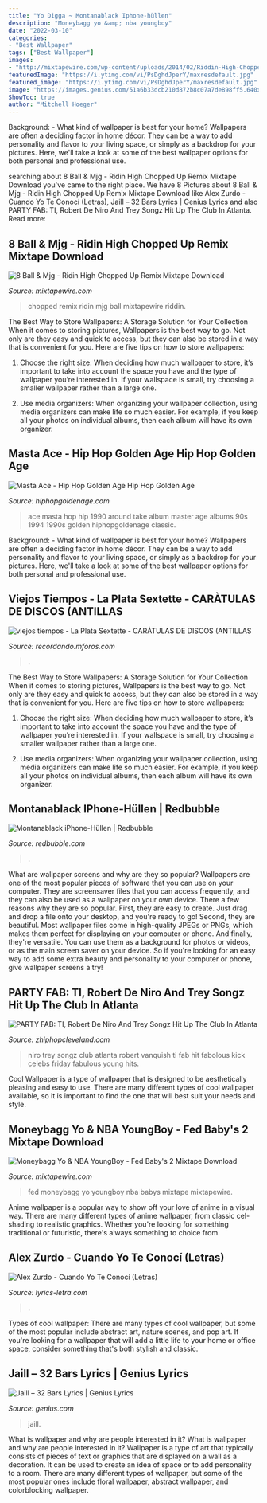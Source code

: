 ```yaml
---
title: "Yo Digga ~ Montanablack Iphone-hüllen"
description: "Moneybagg yo &amp; nba youngboy"
date: "2022-03-10"
categories:
- "Best Wallpaper"
tags: ["Best Wallpaper"]
images:
- "http://mixtapewire.com/wp-content/uploads/2014/02/Riddin-High-Chopped-Up-Remix.jpg"
featuredImage: "https://i.ytimg.com/vi/PsDghdJperY/maxresdefault.jpg"
featured_image: "https://i.ytimg.com/vi/PsDghdJperY/maxresdefault.jpg"
image: "https://images.genius.com/51a6b33dcb210d872b8c07a7de898ff5.640x640x1.jpg"
ShowToc: true
author: "Mitchell Hoeger"
---
```



Background: - What kind of wallpaper is best for your home?
Wallpapers are often a deciding factor in home décor. They can be a way to add personality and flavor to your living space, or simply as a backdrop for your pictures. Here, we'll take a look at some of the best wallpaper options for both personal and professional use.

	

		
searching about 8 Ball &amp; Mjg - Ridin High Chopped Up Remix Mixtape Download you've came to the right place. We have 8 Pictures about 8 Ball &amp; Mjg - Ridin High Chopped Up Remix Mixtape Download like Alex Zurdo - Cuando Yo Te Conocí (Letras), Jaill – 32 Bars Lyrics | Genius Lyrics and also PARTY FAB: TI, Robert De Niro And Trey Songz Hit Up The Club In Atlanta. Read more:
		
    
## 8 Ball &amp; Mjg - Ridin High Chopped Up Remix Mixtape Download

<img loading=lazy src="http://mixtapewire.com/wp-content/uploads/2014/02/Riddin-High-Chopped-Up-Remix.jpg" onerror="this.onerror=null;this.src='https://tse3.mm.bing.net/th?id=OIP.Po2WbcN2gdNh6uICncuOfgAAAA&amp;pid=15.1';" alt="8 Ball &amp; Mjg - Ridin High Chopped Up Remix Mixtape Download">

_Source: mixtapewire.com_

>chopped remix ridin mjg ball mixtapewire riddin. 

	

The Best Way to Store Wallpapers: A Storage Solution for Your Collection
When it comes to storing pictures, Wallpapers is the best way to go. Not only are they easy and quick to access, but they can also be stored in a way that is convenient for you. Here are five tips on how to store wallpapers:
1) Choose the right size: When deciding how much wallpaper to store, it’s important to take into account the space you have and the type of wallpaper you’re interested in. If your wallspace is small, try choosing a smaller wallpaper rather than a large one.

2) Use media organizers: When organizing your wallpaper collection, using media organizers can make life so much easier. For example, if you keep all your photos on individual albums, then each album will have its own organizer.

    
## Masta Ace - Hip Hop Golden Age Hip Hop Golden Age

<img loading=lazy src="http://hiphopgoldenage.com/wp-content/uploads/2015/07/tumblr_nryzznImq51t1yehoo1_1280.jpg" onerror="this.onerror=null;this.src='https://tse1.mm.bing.net/th?id=OIP.iIq08iduuIDgzOfYVRVw-QHaHa&amp;pid=15.1';" alt="Masta Ace - Hip Hop Golden Age Hip Hop Golden Age">

_Source: hiphopgoldenage.com_

>ace masta hop hip 1990 around take album master age albums 90s 1994 1990s golden hiphopgoldenage classic. 

	

Background: - What kind of wallpaper is best for your home?
Wallpapers are often a deciding factor in home décor. They can be a way to add personality and flavor to your living space, or simply as a backdrop for your pictures. Here, we'll take a look at some of the best wallpaper options for both personal and professional use.

    
## Viejos Tiempos - La Plata Sextette - CARÀTULAS DE DISCOS (ANTILLAS

<img loading=lazy src="http://3.bp.blogspot.com/_Vhs1nM6Vxhc/TIlG4bnixzI/AAAAAAAADoo/xomlReeVUF4/s400/La+Plata+Sextette+-+La+Plata+Swings+Jumps+The+Charanga-400.jpg" onerror="this.onerror=null;this.src='https://tse3.mm.bing.net/th?id=OIP.mYIE5iyLo9Su9PxdOPYrxAEkEs&amp;pid=15.1';" alt="viejos tiempos - La Plata Sextette - CARÀTULAS DE DISCOS (ANTILLAS">

_Source: recordando.mforos.com_

>. 

	

The Best Way to Store Wallpapers: A Storage Solution for Your Collection
When it comes to storing pictures, Wallpapers is the best way to go. Not only are they easy and quick to access, but they can also be stored in a way that is convenient for you. Here are five tips on how to store wallpapers:
1) Choose the right size: When deciding how much wallpaper to store, it’s important to take into account the space you have and the type of wallpaper you’re interested in. If your wallspace is small, try choosing a smaller wallpaper rather than a large one.

2) Use media organizers: When organizing your wallpaper collection, using media organizers can make life so much easier. For example, if you keep all your photos on individual albums, then each album will have its own organizer.

    
## Montanablack IPhone-Hüllen | Redbubble

<img loading=lazy src="https://ih1.redbubble.net/image.1945334911.6516/icr,iphone_12_soft,back,a,x600-pad,600x600,f8f8f8.jpg" onerror="this.onerror=null;this.src='https://tse2.mm.bing.net/th?id=OIP.sUO6V_V1TYWPQCKvau7qBgHaHa&amp;pid=15.1';" alt="Montanablack iPhone-Hüllen | Redbubble">

_Source: redbubble.com_

>. 

	

What are wallpaper screens and why are they so popular?
Wallpapers are one of the most popular pieces of software that you can use on your computer. They are screensaver files that you can access frequently, and they can also be used as a wallpaper on your own device. There a few reasons why they are so popular. First, they are easy to create. Just drag and drop a file onto your desktop, and you're ready to go! Second, they are beautiful. Most wallpaper files come in high-quality JPEGs or PNGs, which makes them perfect for displaying on your computer or phone. And finally, they're versatile. You can use them as a background for photos or videos, or as the main screen saver on your device. So if you're looking for an easy way to add some extra beauty and personality to your computer or phone, give wallpaper screens a try!

    
## PARTY FAB: TI, Robert De Niro And Trey Songz Hit Up The Club In Atlanta

<img loading=lazy src="https://i1.wp.com/i64.photobucket.com/albums/h164/ybfchic/March 2012/go14.jpg?quality=80&amp;strip=all" onerror="this.onerror=null;this.src='https://tse1.mm.bing.net/th?id=OIP.RSMADtlIn1xcIW57EjrapwHaLI&amp;pid=15.1';" alt="PARTY FAB: TI, Robert De Niro And Trey Songz Hit Up The Club In Atlanta">

_Source: zhiphopcleveland.com_

>niro trey songz club atlanta robert vanquish ti fab hit fabolous kick celebs friday fabulous young hits. 

	

Cool Wallpaper is a type of wallpaper that is designed to be aesthetically pleasing and easy to use. There are many different types of cool wallpaper available, so it is important to find the one that will best suit your needs and style.

    
## Moneybagg Yo &amp; NBA YoungBoy - Fed Baby&#039;s 2 Mixtape Download

<img loading=lazy src="https://i0.wp.com/mixtapewire.com/wp-content/uploads/2018/10/MONEYBAGG_YO_NBA_YOUNGBOY_Fed_Babys_2.jpg?fit=300%2C300&amp;ssl=1" onerror="this.onerror=null;this.src='https://tse1.mm.bing.net/th?id=OIP.tg4C6a0XaIOlHKjZ_q-hVAAAAA&amp;pid=15.1';" alt="Moneybagg Yo &amp; NBA YoungBoy - Fed Baby&#039;s 2 Mixtape Download">

_Source: mixtapewire.com_

>fed moneybagg yo youngboy nba babys mixtape mixtapewire. 

	

Anime wallpaper is a popular way to show off your love of anime in a visual way. There are many different types of anime wallpaper, from classic cel-shading to realistic graphics. Whether you're looking for something traditional or futuristic, there's always something to choice from.

    
## Alex Zurdo - Cuando Yo Te Conocí (Letras)

<img loading=lazy src="https://i.ytimg.com/vi/PsDghdJperY/maxresdefault.jpg" onerror="this.onerror=null;this.src='https://tse4.mm.bing.net/th?id=OIP.DPzoDT7M4BgG6n624gTvrwHaEK&amp;pid=15.1';" alt="Alex Zurdo - Cuando Yo Te Conocí (Letras)">

_Source: lyrics-letra.com_

>. 

	

Types of cool wallpaper:
There are many types of cool wallpaper, but some of the most popular include abstract art, nature scenes, and pop art. If you're looking for a wallpaper that will add a little life to your home or office space, consider something that's both stylish and classic.

    
## Jaill – 32 Bars Lyrics | Genius Lyrics

<img loading=lazy src="https://images.genius.com/51a6b33dcb210d872b8c07a7de898ff5.640x640x1.jpg" onerror="this.onerror=null;this.src='https://tse1.mm.bing.net/th?id=OIP.YuoJ1Y9KSTNDRC6eFnlwcQHaHa&amp;pid=15.1';" alt="Jaill – 32 Bars Lyrics | Genius Lyrics">

_Source: genius.com_

>jaill. 

	

What is wallpaper and why are people interested in it?
What is wallpaper and why are people interested in it?
Wallpaper is a type of art that typically consists of pieces of text or graphics that are displayed on a wall as a decoration. It can be used to create an idea of space or to add personality to a room. There are many different types of wallpaper, but some of the most popular ones include floral wallpaper, abstract wallpaper, and colorblocking wallpaper.

